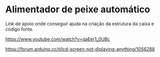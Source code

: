 # Alimentador de peixe automático

Link de apoio onde conseguir ajuda na criação da estrutura da caixa e código fonte.

https://www.youtube.com/watch?v=qaEer1_0UBc

https://forum.arduino.cc/t/lcd-screen-not-diplaying-anything/1056288
